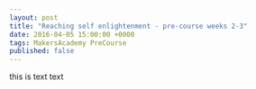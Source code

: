 ```yaml
---
layout: post
title: "Reaching self enlightenment - pre-course weeks 2-3"
date: 2016-04-05 15:00:00 +0000
tags: MakersAcademy PreCourse
published: false
---
```


this is text text
